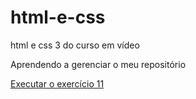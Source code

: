 # html-e-css
 html e css 3 do curso em vídeo

Aprendendo a gerenciar o meu repositório

<a href="https://ndombeleafonso.github.io/html-e-css/HTML%20E%20CSS%20M%C3%93DULO%202%20-%20DESIGN/EX.%2011/">Executar o exercício 11</a>